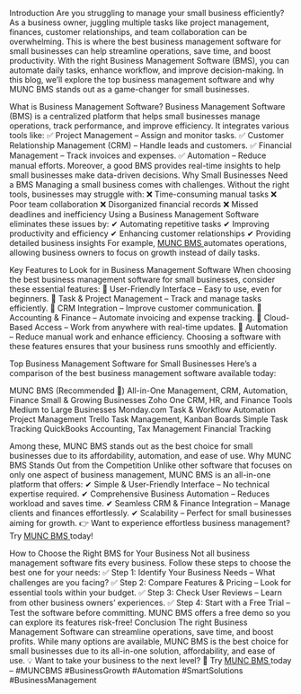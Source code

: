 Introduction
Are you struggling to manage your small business efficiently? As a business owner, juggling multiple tasks like project management, finances, customer relationships, and team collaboration can be overwhelming. This is where the best business management software for small businesses can help streamline operations, save time, and boost productivity.
With the right Business Management Software (BMS), you can automate daily tasks, enhance workflow, and improve decision-making. In this blog, we’ll explore the top business management software and why MUNC BMS stands out as a game-changer for small businesses.

What is Business Management Software?
Business Management Software (BMS) is a centralized platform that helps small businesses manage operations, track performance, and improve efficiency. It integrates various tools like:
 ✅ Project Management – Assign and monitor tasks.
 ✅ Customer Relationship Management (CRM) – Handle leads and customers.
 ✅ Financial Management – Track invoices and expenses.
 ✅ Automation – Reduce manual efforts.
Moreover, a good BMS provides real-time insights to help small businesses make data-driven decisions.
Why Small Businesses Need a BMS
Managing a small business comes with challenges. Without the right tools, businesses may struggle with:
 ❌ Time-consuming manual tasks
 ❌ Poor team collaboration
 ❌ Disorganized financial records
 ❌ Missed deadlines and inefficiency
Using a Business Management Software eliminates these issues by:
 ✔ Automating repetitive tasks
 ✔ Improving productivity and efficiency
 ✔ Enhancing customer relationships
 ✔ Providing detailed business insights
For example, <a href="https://mymunc.com/">MUNC BMS </a>
automates operations, allowing business owners to focus on growth instead of daily tasks.

Key Features to Look for in Business Management Software
When choosing the best business management software for small businesses, consider these essential features:
🔹 User-Friendly Interface – Easy to use, even for beginners.
 🔹 Task & Project Management – Track and manage tasks efficiently.
 🔹 CRM Integration – Improve customer communication.
 🔹 Accounting & Finance – Automate invoicing and expense tracking.
 🔹 Cloud-Based Access – Work from anywhere with real-time updates.
 🔹 Automation – Reduce manual work and enhance efficiency.
Choosing a software with these features ensures that your business runs smoothly and efficiently.

Top Business Management Software for Small Businesses
Here’s a comparison of the best business management software available today:

MUNC BMS (Recommended 🚀)
All-in-One Management, CRM, Automation, Finance
Small & Growing Businesses
Zoho One
CRM, HR, and Finance Tools
Medium to Large Businesses
Monday.com
Task & Workflow Automation
Project Management
Trello
Task Management, Kanban Boards
Simple Task Tracking
QuickBooks
Accounting, Tax Management
Financial Tracking

Among these, MUNC BMS stands out as the best choice for small businesses due to its affordability, automation, and ease of use.
Why MUNC BMS Stands Out from the Competition
Unlike other software that focuses on only one aspect of business management, MUNC BMS is an all-in-one platform that offers:
✔ Simple & User-Friendly Interface – No technical expertise required.
 ✔ Comprehensive Business Automation – Reduces workload and saves time.
 ✔ Seamless CRM & Finance Integration – Manage clients and finances effortlessly.
 ✔ Scalability – Perfect for small businesses aiming for growth.
👉 Want to experience effortless business management? Try <a href="https://mymunc.com/">MUNC BMS </a>
 today!


How to Choose the Right BMS for Your Business
Not all business management software fits every business. Follow these steps to choose the best one for your needs:
✅ Step 1: Identify Your Business Needs – What challenges are you facing?
 ✅ Step 2: Compare Features & Pricing – Look for essential tools within your budget.
 ✅ Step 3: Check User Reviews – Learn from other business owners’ experiences.
 ✅ Step 4: Start with a Free Trial – Test the software before committing.
MUNC BMS offers a free demo so you can explore its features risk-free!
Conclusion
The right Business Management Software can streamline operations, save time, and boost profits. While many options are available, MUNC BMS is the best choice for small businesses due to its all-in-one solution, affordability, and ease of use.
💡 Want to take your business to the next level?
 🚀 Try <a href="https://mymunc.com/">MUNC BMS </a> today –
#MUNCBMS #BusinessGrowth #Automation #SmartSolutions #BusinessManagement

